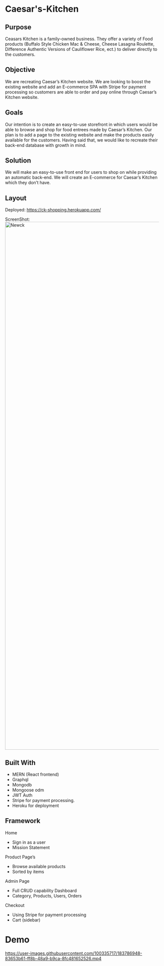 # Caesar's-Kitchen

## Purpose

Ceasars Kitchen is a family-owned business. They offer a variety of Food products (Buffalo Style Chicken Mac & Cheese, Cheese Lasagna Roulette, Difference Authentic Versions of Cauliflower Rice, ect.) to deliver directly to the customers.

## Objective

We are recreating Caesar’s Kitchen website. We are looking to boost the existing website and add an E-commerce SPA with Stripe for payment processing so customers are able to order and pay online through Caesar’s Kitchen website.

## Goals
Our intention is to create an easy-to-use storefront in which users would be able to browse and shop for food entrees made by Caesar’s Kitchen. Our plan is to add a page to the existing website and make the products easily available for the customers. Having said that, we would like to recreate their back-end database with growth in mind.

## Solution
We will make an easy-to-use front end for users to shop on while providing an automatic back-end. We will create an E-commerce for Caesar’s Kitchen which they don’t have.

## Layout
Deployed:  https://ck-shopping.herokuapp.com/

ScreenShot:
<img width="1726" alt="Newck" src="https://user-images.githubusercontent.com/100335717/183802322-55a1c1ba-3389-4621-88aa-2e7254da8ce6.png">



## Built With
* MERN (React frontend)
* Graphql 
* Mongodb
* Mongoose odm
* JWT Auth
* Stripe for payment processing. 
* Heroku for deployment

## Framework
Home
* Sign in as a user 
* Mission Statement 

Product Page’s 
* Browse available products
* Sorted by items

Admin Page
* Full CRUD capability Dashboard
* Category, Products, Users, Orders

Checkout
* Using Stripe for payment processing 
* Cart (sidebar)

# Demo
https://user-images.githubusercontent.com/100335717/183786948-83653b61-ff8b-48a9-b9ca-8fc481652526.mp4

[](../../Nwck%20Demo##.mp4)